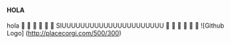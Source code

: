#### HOLA
hola
:metal: :metal: :metal: :metal: :metal: :metal:
SIUUUUUUUUUUUUUUUUUUUUUU :rocket: :rocket: :rocket: :rocket: :rocket: :rocket:
![Github Logo] (http://placecorgi.com/500/300)

